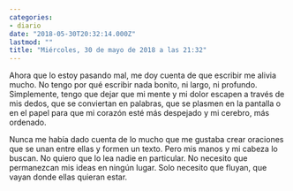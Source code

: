 ```yaml
---
categories:
- diario
date: "2018-05-30T20:32:14.000Z"
lastmod: ""
title: "Miércoles, 30 de mayo de 2018 a las 21:32"
---
```


Ahora que lo estoy pasando mal, me doy cuenta de que escribir me alivia mucho. No tengo por qué escribir nada bonito, ni largo, ni profundo. Simplemente, tengo que dejar que mi mente y mi dolor escapen a través de mis dedos, que se conviertan en palabras, que se plasmen en la pantalla o en el papel para que mi corazón esté más despejado y mi cerebro, más ordenado.

Nunca me había dado cuenta de lo mucho que me gustaba crear oraciones que se unan entre ellas y formen un texto. Pero mis manos y mi cabeza lo buscan. No quiero que lo lea nadie en particular. No necesito que permanezcan mis ideas en ningún lugar.
Solo necesito que fluyan, que vayan donde ellas quieran estar.
